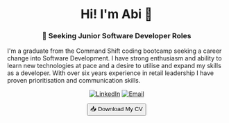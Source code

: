
<h1 align="center">Hi! I'm Abi 👋</h1>

<h3 align="center">
🌱 Seeking Junior Software Developer Roles
</h3>

I'm a graduate from the Command Shift coding bootcamp seeking a career change into Software Development. I have strong enthusiasm and ability to learn new technologies at pace and a desire to utilise and expand my skills as a developer. With over six years experience in retail leadership I have proven prioritisation and communication skills.


<p align="center"> 
<a href="https://www.linkedin.com/in/abi-turner-670aa3122/"><img src="https://img.shields.io/badge/-LinkedIn-0077B5?style=flat&logo=linkedin&logoColor=white" alt="LinkedIn"></a>
  <a href="mailto:turner.abi@gmail.com"><img src="https://img.shields.io/badge/-Email-D14836?style=flat&logo=gmail&logoColor=white" alt="Email"></a>
</p>
<p align="center">
  <a href="Abi_Turner_CV.pdf" style="text-decoration:none;"><button>📥 Download My CV</button></a>
</p>



